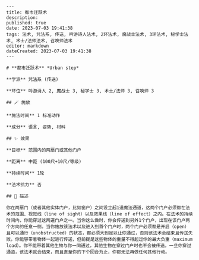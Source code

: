 
    ---
    title: 都市迁跃术
    description: 
    published: true
    date: 2023-07-03 19:41:38
    tags: 法术, 咒法系, 传送, 吟游诗人法术, 2环法术, 魔战士法术, 3环法术, 秘学士法术, 术士/法师法术, 召唤师法术
    editor: markdown
    dateCreated: 2023-07-03 19:41:38
    ---

    # **都市迁跃术** *Urban step*

    **学派** 咒法系 (传送) 

    **环位** 吟游诗人 2, 魔战士 3, 秘学士 3, 术士/法师 3, 召唤师 3

    ## 🪄 施放

    **施法时间** 1 标准动作

    **成分** 语言, 姿势, 材料

    ## ✨ 效果 

    **目标** 范围内的两扇门或其他门户 

    **距离** 中距 (100尺+10尺/等级)  

    **持续时间** 1轮 

    **法术抗力** 否

    ## 📖 描述

    你在两扇门（或者其他实体门户，比如窗户）之间设立起1道魔法通道，这两个门户必须都在法术的范围、视觉线（line of sight）以及效果线（line of effect）之内。在法术的持续时间内，你能穿过这两道门户之一。当你这么做时，你会传送到另外1个门户，出现在该门户两个方向的任意一侧。当你施放该法术以及进入到首个门户时，两个门户必须都是开启（open）且可以通行（unobstructed）的状态，都必须大到足以让你通过，否则该法术会结束且传送失败。你能够带着物体一起进行传送，但前提是这些物体的重量不得超过你的最大负重（maximum load）。你不能带着其他生物与你一同通过，其他生物在穿过门户时也不会被传送。一旦你穿过通道，该法术就会结束，而且直至你的下个回合为止，你都无法再做任何其他行动。
    